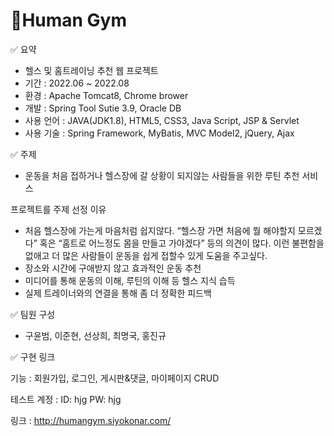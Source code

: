 # 💪Human Gym

✅ 요약

- 헬스 및 홈트레이닝 추천 웹 프로젝트
- 기간 : 2022.06 ~ 2022.08
- 환경 : Apache Tomcat8, Chrome brower
- 개발 : Spring Tool Sutie 3.9, Oracle DB
- 사용 언어 : JAVA(JDK1.8), HTML5, CSS3, Java Script, JSP & Servlet
- 사용 기술 : Spring Framework, MyBatis, MVC Model2, jQuery, Ajax

✅ 주제

- 운동을 처음 접하거나 헬스장에 갈 상황이 되지않는 사람들을 위한 루틴 추천 서비스

프로젝트를 주제 선정 이유

- 처음 헬스장에 가는게 마음처럼 쉽지않다. “헬스장 가면 처음에 뭘 해야할지 모르겠다” 혹은 “홈트로 어느정도 몸을 만들고 가야겠다” 등의 의견이 많다. 
이런 불편함을 없애고 더 많은 사람들이 운동을 쉽게 접할수 있게 도움을 주고싶다.
- 장소와 시간에 구애받지 않고 효과적인 운동 추천
- 미디어를 통해 운동의 이해, 루틴의 이해 등 헬스 지식 습득
- 실제 트레이너와의 연결을 통해 좀 더 정확한 피드백
    
✅ 팀원 구성

- 구윤범, 이준현, 선상희, 최명국, 홍진규

✅ 구현 링크

기능 : 회원가입, 로그인, 게시판&댓글, 마이페이지 CRUD

테스트 계정 : ID:   hjg PW: hjg

링크 : http://humangym.siyokonar.com/
